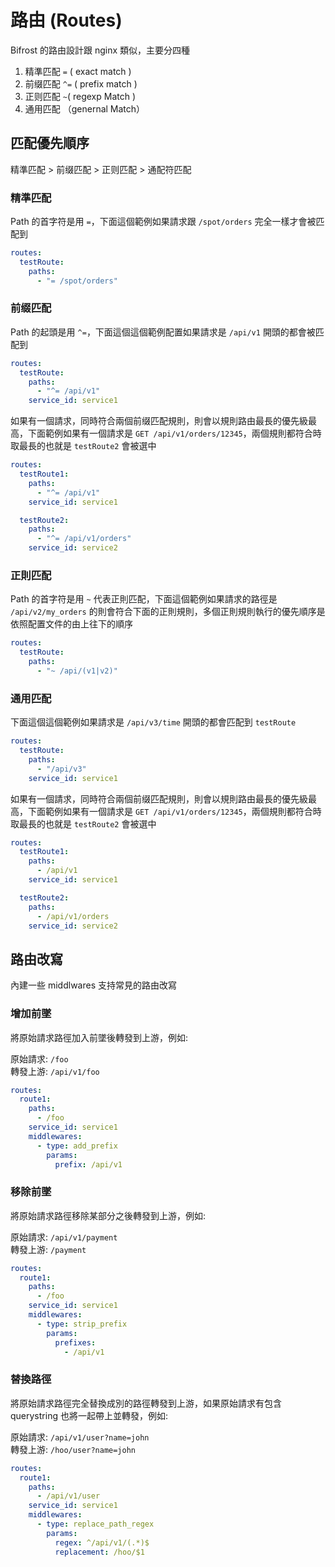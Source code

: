 # 路由 (Routes)

Bifrost 的路由設計跟 nginx 類似，主要分四種

1. 精準匹配 `=` ( exact match )
1. 前缀匹配 `^=` ( prefix match )
1. 正则匹配 `~`( regexp Match )
1. 通用匹配 （genernal Match）

## 匹配優先順序

精準匹配 > 前缀匹配 > 正则匹配 > 通配符匹配

### 精準匹配

Path 的首字符是用 `=`，下面這個範例如果請求跟 `/spot/orders` 完全一樣才會被匹配到

```yaml
routes:
  testRoute:
    paths:
      - "= /spot/orders"
```

### 前缀匹配

Path 的起頭是用 `^=`，下面這個這個範例配置如果請求是 `/api/v1` 開頭的都會被匹配到

```yaml
routes:
  testRoute:
    paths:
      - "^= /api/v1"
    service_id: service1
```

如果有一個請求，同時符合兩個前缀匹配規則，則會以規則路由最長的優先級最高，下面範例如果有一個請求是 `GET /api/v1/orders/12345`，兩個規則都符合時取最長的也就是 `testRoute2` 會被選中

```yaml
routes:
  testRoute1:
    paths:
      - "^= /api/v1"
    service_id: service1

  testRoute2:
    paths:
      - "^= /api/v1/orders"
    service_id: service2
```

### 正則匹配

Path 的首字符是用 `~` 代表正則匹配，下面這個範例如果請求的路徑是 `/api/v2/my_orders` 的則會符合下面的正則規則，多個正則規則執行的優先順序是依照配置文件的由上往下的順序

```yaml
routes:
  testRoute:
    paths:
      - "~ /api/(v1|v2)"
```

### 通用匹配

下面這個這個範例如果請求是 `/api/v3/time` 開頭的都會匹配到 `testRoute`

```yaml
routes:
  testRoute:
    paths:
      - "/api/v3"
    service_id: service1
```

如果有一個請求，同時符合兩個前缀匹配規則，則會以規則路由最長的優先級最高，下面範例如果有一個請求是 `GET /api/v1/orders/12345`，兩個規則都符合時取最長的也就是 `testRoute2` 會被選中

```yaml
routes:
  testRoute1:
    paths:
      - /api/v1
    service_id: service1

  testRoute2:
    paths:
      - /api/v1/orders
    service_id: service2
```

## 路由改寫

內建一些 middlwares 支持常見的路由改寫

### 增加前墜

將原始請求路徑加入前墜後轉發到上游，例如:

原始請求: `/foo` \
轉發上游: `/api/v1/foo`

```yaml
routes:
  route1:
    paths:
      - /foo
    service_id: service1
    middlewares:
      - type: add_prefix
        params:
          prefix: /api/v1
```

### 移除前墜

將原始請求路徑移除某部分之後轉發到上游，例如:

原始請求: `/api/v1/payment` \
轉發上游: `/payment`

```yaml
routes:
  route1:
    paths:
      - /foo
    service_id: service1
    middlewares:
      - type: strip_prefix
        params:
          prefixes:
            - /api/v1
```

### 替換路徑

將原始請求路徑完全替換成別的路徑轉發到上游，如果原始請求有包含 querystring 也將一起帶上並轉發，例如:

原始請求: `/api/v1/user?name=john` \
轉發上游: `/hoo/user?name=john`

```yaml
routes:
  route1:
    paths:
      - /api/v1/user
    service_id: service1
    middlewares:
      - type: replace_path_regex
        params:
          regex: ^/api/v1/(.*)$
          replacement: /hoo/$1
```
